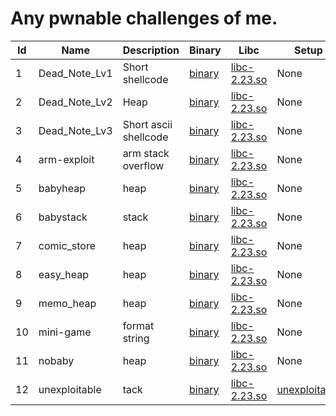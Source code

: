 # Any pwnable challenges of me.

|Id| Name | Description | Binary | Libc | Setup |
|--|------|-------------|--------|------|-------|
| 1 |Dead_Note_Lv1|Short shellcode| [binary](Dead_Note/lv1/Dead_Note_Lv1)| [libc-2.23.so](libc/libc-2.23.so) | None |
| 2 |Dead_Note_Lv2|Heap| [binary](Dead_Note/lv2/Dead_Note_Lv2)| [libc-2.23.so](libc/libc-2.23.so) | None |
| 3 |Dead_Note_Lv3|Short ascii shellcode| [binary](Dead_Note/lv3/Dead_Note_Lv3)| [libc-2.23.so](libc/libc-2.23.so) | None |
| 4 |arm-exploit|arm stack overflow| [binary](arm-exploit/arm-exploit)| [libc-2.23.so](libc/libc-2.23.so) | None |
| 5 |babyheap|heap| [binary](babyheap/babyheap)| [libc-2.23.so](libc/libc-2.23.so) | None |
| 6 |babystack|stack| [binary](babystack/babystack)| [libc-2.23.so](libc/libc-2.23.so) | None |
| 7 |comic_store|heap| [binary](comic_store/comic_store)| [libc-2.23.so](libc/libc-2.23.so) | None |
| 8 |easy_heap|heap| [binary](easy_heap/easy_heap)| [libc-2.23.so](libc/libc-2.23.so) | None |
| 9 |memo_heap|heap| [binary](memo_heap/memo_heap)| [libc-2.23.so](libc/libc-2.23.so) | None |
| 10 |mini-game|format string| [binary](mini-game/mini-game)| [libc-2.23.so](libc/libc-2.23.so) | None |
| 11 |nobaby|heap| [binary](nobaby/nobaby)| [libc-2.23.so](libc/libc-2.23.so) | None |
| 12 |unexploitable|tack| [binary](unexploitable/unexploitable)| [libc-2.23.so](libc/libc-2.23.so) | [unexploitable](unexploitable/src) |
